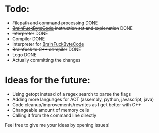# Todo:
- ~~Filepath and command processing~~ DONE
- ~~[BrainFuckByteCode](https://github.com/DrParanoya/Brainfuck/blob/main/BFBC.md) instruction set and explenation~~ DONE
- ~~Interpreter~~ DONE
- ~~Compiler~~ DONE
- Interpreter for [BrainFuckByteCode](https://github.com/DrParanoya/Brainfuck/blob/main/BFBC.md)
- ~~Brainfuck to C++ compiler~~ DONE
- ~~Logo~~ DONE
- Actually committing the changes  

# Ideas for the future:
- Using getopt instead of a regex search to parse the flags
- Adding more languages for AOT (assembly, python, javascript, java)
- Code cleanup/improvements/rewrites as I get better with C++
- Changeable amount of memory cells
- Calling it from the command line directly
  
Feel free to give me your ideas by opening issues!
